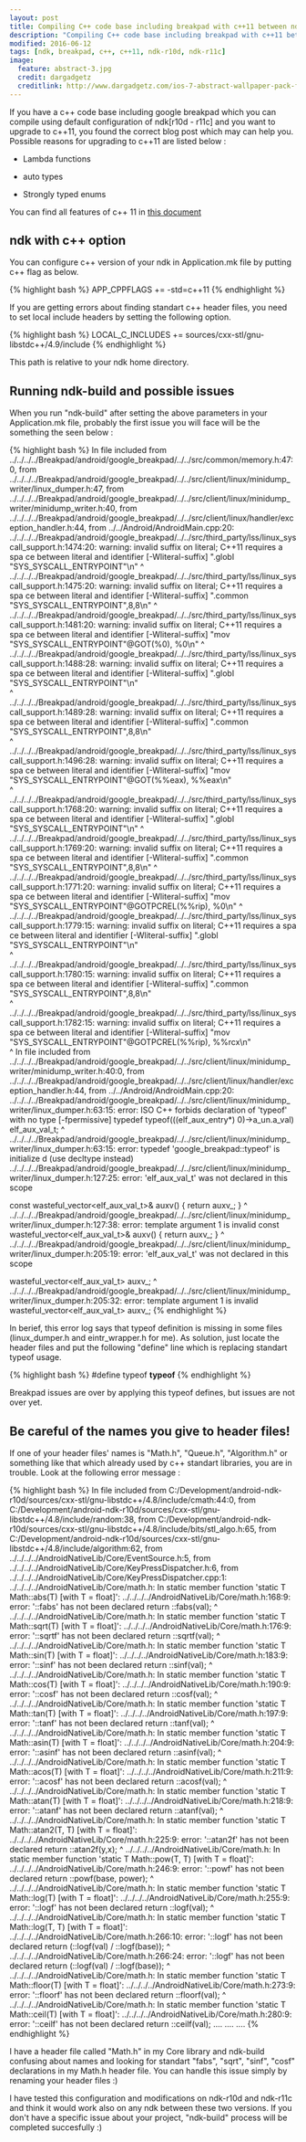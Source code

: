 ```yaml
---
layout: post
title: Compiling C++ code base including breakpad with c++11 between ndk-r10d and ndk-r11c
description: "Compiling C++ code base including breakpad with c++11 between ndk-r10d and ndk-r11c"
modified: 2016-06-12
tags: [ndk, breakpad, c++, c++11, ndk-r10d, ndk-r11c]
image:
  feature: abstract-3.jpg
  credit: dargadgetz
  creditlink: http://www.dargadgetz.com/ios-7-abstract-wallpaper-pack-for-iphone-5-and-ipod-touch-retina/
---
```


If you have a c++ code base including google breakpad which you can compile using default configuration of ndk[r10d - r11c] and you want to upgrade to c++11, you found the correct blog post which may can help you. Possible reasons for upgrading to c++11 are listed below : 

- Lambda functions

- auto types

- Strongly typed enums

You can find all features of c++ 11 in <a href="https://msdn.microsoft.com/en-us/library/hh567368.aspx">this document</a>

## ndk with c++ option

You can configure c++ version of your ndk in Application.mk file by putting c++ flag as below.

{% highlight bash %}
APP_CPPFLAGS += -std=c++11
{% endhighlight %}

If you are getting errors about finding standart c++ header files, you need to set local include headers by setting the following option.

{% highlight bash %}
LOCAL_C_INCLUDES += sources/cxx-stl/gnu-libstdc++/4.9/include
{% endhighlight %}

This path is relative to your ndk home directory.

## Running ndk-build and possible issues

When you run "ndk-build" after setting the above parameters in your Application.mk file, probably the first issue you will face will be the something the seen below :

{% highlight bash %}
In file included from ../../../../Breakpad/android/google_breakpad/../../src/common/memory.h:47:0,
                 from ../../../../Breakpad/android/google_breakpad/../../src/client/linux/minidump_writer/linux_dumper.h:47,
                 from ../../../../Breakpad/android/google_breakpad/../../src/client/linux/minidump_writer/minidump_writer.h:40,
                 from ../../../../Breakpad/android/google_breakpad/../../src/client/linux/handler/exception_handler.h:44,
                 from ../../Android/AndroidMain.cpp:20:
../../../../Breakpad/android/google_breakpad/../../src/third_party/lss/linux_syscall_support.h:1474:20: warning: invalid suffix on literal; C++11 requires a spa
ce between literal and identifier [-Wliteral-suffix]
                    ".globl "SYS_SYSCALL_ENTRYPOINT"\n"
                    ^
../../../../Breakpad/android/google_breakpad/../../src/third_party/lss/linux_syscall_support.h:1475:20: warning: invalid suffix on literal; C++11 requires a spa
ce between literal and identifier [-Wliteral-suffix]
                    ".common "SYS_SYSCALL_ENTRYPOINT",8,8\n"
                    ^
../../../../Breakpad/android/google_breakpad/../../src/third_party/lss/linux_syscall_support.h:1481:20: warning: invalid suffix on literal; C++11 requires a spa
ce between literal and identifier [-Wliteral-suffix]
                    "mov  "SYS_SYSCALL_ENTRYPOINT"@GOT(%0), %0\n"
                    ^
../../../../Breakpad/android/google_breakpad/../../src/third_party/lss/linux_syscall_support.h:1488:28: warning: invalid suffix on literal; C++11 requires a spa
ce between literal and identifier [-Wliteral-suffix]
                            ".globl "SYS_SYSCALL_ENTRYPOINT"\n"                \
                            ^
../../../../Breakpad/android/google_breakpad/../../src/third_party/lss/linux_syscall_support.h:1489:28: warning: invalid suffix on literal; C++11 requires a spa
ce between literal and identifier [-Wliteral-suffix]
                            ".common "SYS_SYSCALL_ENTRYPOINT",8,8\n"           \
                            ^
../../../../Breakpad/android/google_breakpad/../../src/third_party/lss/linux_syscall_support.h:1496:28: warning: invalid suffix on literal; C++11 requires a spa
ce between literal and identifier [-Wliteral-suffix]
                            "mov  "SYS_SYSCALL_ENTRYPOINT"@GOT(%%eax), %%eax\n"\
                            ^
../../../../Breakpad/android/google_breakpad/../../src/third_party/lss/linux_syscall_support.h:1768:20: warning: invalid suffix on literal; C++11 requires a spa
ce between literal and identifier [-Wliteral-suffix]
                    ".globl "SYS_SYSCALL_ENTRYPOINT"\n"
                    ^
../../../../Breakpad/android/google_breakpad/../../src/third_party/lss/linux_syscall_support.h:1769:20: warning: invalid suffix on literal; C++11 requires a spa
ce between literal and identifier [-Wliteral-suffix]
                    ".common "SYS_SYSCALL_ENTRYPOINT",8,8\n"
                    ^
../../../../Breakpad/android/google_breakpad/../../src/third_party/lss/linux_syscall_support.h:1771:20: warning: invalid suffix on literal; C++11 requires a spa
ce between literal and identifier [-Wliteral-suffix]
                    "mov "SYS_SYSCALL_ENTRYPOINT"@GOTPCREL(%%rip), %0\n"
                    ^
../../../../Breakpad/android/google_breakpad/../../src/third_party/lss/linux_syscall_support.h:1779:15: warning: invalid suffix on literal; C++11 requires a spa
ce between literal and identifier [-Wliteral-suffix]
               ".globl "SYS_SYSCALL_ENTRYPOINT"\n"                             \
               ^
../../../../Breakpad/android/google_breakpad/../../src/third_party/lss/linux_syscall_support.h:1780:15: warning: invalid suffix on literal; C++11 requires a spa
ce between literal and identifier [-Wliteral-suffix]
               ".common "SYS_SYSCALL_ENTRYPOINT",8,8\n"                        \
               ^
../../../../Breakpad/android/google_breakpad/../../src/third_party/lss/linux_syscall_support.h:1782:15: warning: invalid suffix on literal; C++11 requires a spa
ce between literal and identifier [-Wliteral-suffix]
               "mov "SYS_SYSCALL_ENTRYPOINT"@GOTPCREL(%%rip), %%rcx\n"         \
               ^
In file included from ../../../../Breakpad/android/google_breakpad/../../src/client/linux/minidump_writer/minidump_writer.h:40:0,
                 from ../../../../Breakpad/android/google_breakpad/../../src/client/linux/handler/exception_handler.h:44,
                 from ../../Android/AndroidMain.cpp:20:
../../../../Breakpad/android/google_breakpad/../../src/client/linux/minidump_writer/linux_dumper.h:63:15: error: ISO C++ forbids declaration of 'typeof' with no
 type [-fpermissive]
 typedef typeof(((elf_aux_entry*) 0)->a_un.a_val) elf_aux_val_t;
               ^
../../../../Breakpad/android/google_breakpad/../../src/client/linux/minidump_writer/linux_dumper.h:63:15: error: typedef 'google_breakpad::typeof' is initialize
d (use decltype instead)
../../../../Breakpad/android/google_breakpad/../../src/client/linux/minidump_writer/linux_dumper.h:127:25: error: 'elf_aux_val_t' was not declared in this scope

   const wasteful_vector<elf_aux_val_t>& auxv() { return auxv_; }
                         ^
../../../../Breakpad/android/google_breakpad/../../src/client/linux/minidump_writer/linux_dumper.h:127:38: error: template argument 1 is invalid
   const wasteful_vector<elf_aux_val_t>& auxv() { return auxv_; }
                                      ^
../../../../Breakpad/android/google_breakpad/../../src/client/linux/minidump_writer/linux_dumper.h:205:19: error: 'elf_aux_val_t' was not declared in this scope

   wasteful_vector<elf_aux_val_t> auxv_;
                   ^
../../../../Breakpad/android/google_breakpad/../../src/client/linux/minidump_writer/linux_dumper.h:205:32: error: template argument 1 is invalid
   wasteful_vector<elf_aux_val_t> auxv_;
{% endhighlight %}

In berief, this error log says that typeof definition is missing in some files (linux_dumper.h and eintr_wrapper.h for me). As solution, just locate the header files and put the following "define" line which is replacing standart typeof usage.

{% highlight bash %}
#define typeof __typeof__
{% endhighlight %}

Breakpad issues are over by applying this typeof defines, but issues are not over yet.

## Be careful of the names you give to header files!

If one of your header files' names is "Math.h", "Queue.h", "Algorithm.h" or something like that which already used by c++ standart libraries, you are in trouble. Look at the following error message :

{% highlight bash %}
In file included from C:/Development/android-ndk-r10d/sources/cxx-stl/gnu-libstdc++/4.8/include/cmath:44:0,
                 from C:/Development/android-ndk-r10d/sources/cxx-stl/gnu-libstdc++/4.8/include/random:38,
                 from C:/Development/android-ndk-r10d/sources/cxx-stl/gnu-libstdc++/4.8/include/bits/stl_algo.h:65,
                 from C:/Development/android-ndk-r10d/sources/cxx-stl/gnu-libstdc++/4.8/include/algorithm:62,
                 from ../../../../AndroidNativeLib/Core/EventSource.h:5,
                 from ../../../../AndroidNativeLib/Core/KeyPressDispatcher.h:6,
                 from ../../../../AndroidNativeLib/Core/KeyPressDispatcher.cpp:1:
../../../../AndroidNativeLib/Core/math.h: In static member function 'static T Math<T>::abs(T) [with T = float]':
../../../../AndroidNativeLib/Core/math.h:168:9: error: '::fabs' has not been declared
  return ::fabs(val);
         ^
../../../../AndroidNativeLib/Core/math.h: In static member function 'static T Math<T>::sqrt(T) [with T = float]':
../../../../AndroidNativeLib/Core/math.h:176:9: error: '::sqrtf' has not been declared
  return ::sqrtf(val);
         ^
../../../../AndroidNativeLib/Core/math.h: In static member function 'static T Math<T>::sin(T) [with T = float]':
../../../../AndroidNativeLib/Core/math.h:183:9: error: '::sinf' has not been declared
  return ::sinf(val);
         ^
../../../../AndroidNativeLib/Core/math.h: In static member function 'static T Math<T>::cos(T) [with T = float]':
../../../../AndroidNativeLib/Core/math.h:190:9: error: '::cosf' has not been declared
  return ::cosf(val);
         ^
../../../../AndroidNativeLib/Core/math.h: In static member function 'static T Math<T>::tan(T) [with T = float]':
../../../../AndroidNativeLib/Core/math.h:197:9: error: '::tanf' has not been declared
  return ::tanf(val);
         ^
../../../../AndroidNativeLib/Core/math.h: In static member function 'static T Math<T>::asin(T) [with T = float]':
../../../../AndroidNativeLib/Core/math.h:204:9: error: '::asinf' has not been declared
  return ::asinf(val);
         ^
../../../../AndroidNativeLib/Core/math.h: In static member function 'static T Math<T>::acos(T) [with T = float]':
../../../../AndroidNativeLib/Core/math.h:211:9: error: '::acosf' has not been declared
  return ::acosf(val);
         ^
../../../../AndroidNativeLib/Core/math.h: In static member function 'static T Math<T>::atan(T) [with T = float]':
../../../../AndroidNativeLib/Core/math.h:218:9: error: '::atanf' has not been declared
  return ::atanf(val);
         ^
../../../../AndroidNativeLib/Core/math.h: In static member function 'static T Math<T>::atan2(T, T) [with T = float]':
../../../../AndroidNativeLib/Core/math.h:225:9: error: '::atan2f' has not been declared
  return ::atan2f(y,x);
         ^
../../../../AndroidNativeLib/Core/math.h: In static member function 'static T Math<T>::pow(T, T) [with T = float]':
../../../../AndroidNativeLib/Core/math.h:246:9: error: '::powf' has not been declared
  return ::powf(base, power);
         ^
../../../../AndroidNativeLib/Core/math.h: In static member function 'static T Math<T>::log(T) [with T = float]':
../../../../AndroidNativeLib/Core/math.h:255:9: error: '::logf' has not been declared
  return ::logf(val);
         ^
../../../../AndroidNativeLib/Core/math.h: In static member function 'static T Math<T>::log(T, T) [with T = float]':
../../../../AndroidNativeLib/Core/math.h:266:10: error: '::logf' has not been declared
  return (::logf(val) / ::logf(base));
          ^
../../../../AndroidNativeLib/Core/math.h:266:24: error: '::logf' has not been declared
  return (::logf(val) / ::logf(base));
                        ^
../../../../AndroidNativeLib/Core/math.h: In static member function 'static T Math<T>::floor(T) [with T = float]':
../../../../AndroidNativeLib/Core/math.h:273:9: error: '::floorf' has not been declared
  return ::floorf(val);
         ^
../../../../AndroidNativeLib/Core/math.h: In static member function 'static T Math<T>::ceil(T) [with T = float]':
../../../../AndroidNativeLib/Core/math.h:280:9: error: '::ceilf' has not been declared
  return ::ceilf(val);
....
....
....
{% endhighlight %}

I have a header file called "Math.h" in my Core library and ndk-build confusing about names and looking for standart "fabs", "sqrt", "sinf", "cosf" declarations in my Math.h header file. You can handle this issue simply by renaming your header files :)

I have tested this configuration and modifications on ndk-r10d and ndk-r11c and think it would work also on any ndk between these two versions. If you don't have a specific issue about your project, "ndk-build" process will be completed succesfully :)